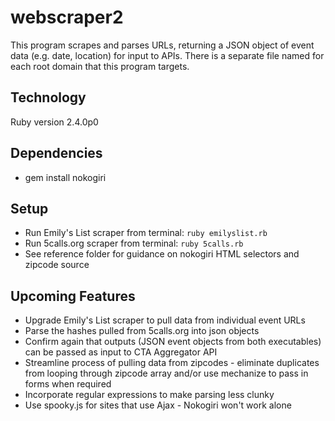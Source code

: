 # webscraper2
This program scrapes and parses URLs, returning a JSON object of event data (e.g. date, location) for input to APIs.  There is a separate file named for each root domain that this program targets.


## Technology
Ruby version 2.4.0p0


## Dependencies
* gem install nokogiri


## Setup
* Run Emily's List scraper from terminal: `ruby emilyslist.rb`
* Run 5calls.org scraper from terminal: `ruby 5calls.rb`
* See reference folder for guidance on nokogiri HTML selectors and zipcode source


## Upcoming Features
* Upgrade Emily's List scraper to pull data from individual event URLs
* Parse the hashes pulled from 5calls.org into json objects
* Confirm again that outputs (JSON event objects from both executables) can be passed as input to CTA Aggregator API
* Streamline process of pulling data from zipcodes - eliminate duplicates from looping through zipcode array and/or use mechanize to pass in forms when required
* Incorporate regular expressions to make parsing less clunky
* Use spooky.js for sites that use Ajax - Nokogiri won't work alone
